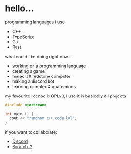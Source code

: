 # hello...

programming languages i use:
- C++
- TypeScript
- Go
- Rust

what could i be doing right now...

- working on a programming language
- creating a game
- minecraft redstone computer
- making a discord bot
- learning complex & quaternions


my favourite license is GPLv3, i use it in basically all projects

```c++
#include <iostream>

int main () {
  cout << "randnom c++ code lol";
}
```

if you want to collaborate:
- [Discord](https://discord.com/channels/@me)
- [Scratch..?](https://scratch.mit.edu/users/SolarFlurry)

<!---
SolarFlurry/SolarFlurry is a ✨ special ✨ repository because its `README.md` (this file) appears on your GitHub profile.
You can click the Preview link to take a look at your changes.
--->
